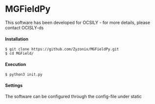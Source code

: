 # MGFieldPy
This software has been developed for OCSILY - for more details, please contact OCISLY-ds

#### Installation
```
$ git clone https://github.com/Zyzonix/MGFieldPy.git
$ cd MGField/
```
#### Execution
```
$ python3 init.py
```
#### Settings
The software can be configured through the config-file under static
